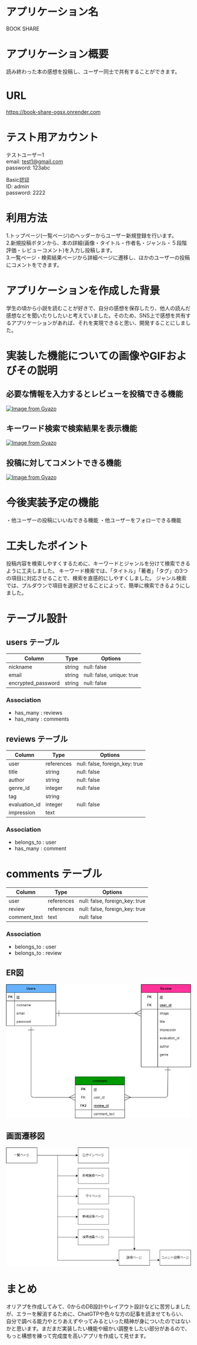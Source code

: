 # アプリケーション名

BOOK SHARE

# アプリケーション概要

読み終わった本の感想を投稿し、ユーザー同士で共有することができます。

# URL

https://book-share-ogsx.onrender.com

# テスト用アカウント

テストユーザー1 <br>
email: test1@gmail.com <br>
password: 123abc

Basic認証 <br>
ID: admin <br>
password: 2222

# 利用方法

1.トップページ(一覧ページ)のヘッダーからユーザー新規登録を行います。<br>
2.新規投稿ボタンから、本の詳細(画像・タイトル・作者名・ジャンル・５段階評価・レビューコメント)を入力し投稿します。<br>
3.一覧ページ・検索結果ページから詳細ページに遷移し、ほかのユーザーの投稿にコメントをできます。

# アプリケーションを作成した背景

学生の頃から小説を読むことが好きで、自分の感想を保存したり、他人の読んだ感想などを聞いたりしたいと考えていました。そのため、SNS上で感想を共有するアプリケーションがあれば、それを実現できると思い、開発することにしました。

# 実装した機能についての画像やGIFおよびその説明

## 必要な情報を入力するとレビューを投稿できる機能

[![Image from Gyazo](https://i.gyazo.com/3d9071b9c1403bc9867da8bba024f17a.gif)](https://gyazo.com/3d9071b9c1403bc9867da8bba024f17a)

## キーワード検索で検索結果を表示機能

[![Image from Gyazo](https://i.gyazo.com/f12133c40b0de3c14b8fb504a1913488.gif)](https://gyazo.com/f12133c40b0de3c14b8fb504a1913488)

## 投稿に対してコメントできる機能

[![Image from Gyazo](https://i.gyazo.com/108dbe4b9626106ee7a4af03c71b9a58.gif)](https://gyazo.com/108dbe4b9626106ee7a4af03c71b9a58)

# 今後実装予定の機能

・他ユーザーの投稿にいいねできる機能
・他ユーザーをフォローできる機能

# 工夫したポイント

投稿内容を検索しやすくするために、キーワードとジャンルを分けて検索できるように工夫しました。
キーワード検索では、「タイトル」「著者」「タグ」の3つの項目に対応させることで、検索を直感的にしやすくしました。
ジャンル検索では、プルダウンで項目を選択させることによって、簡単に検索できるようにしました。

# テーブル設計

## users テーブル

| Column             | Type   | Options     |
|--------------------|--------|-------------|
| nickname           | string | null: false |
| email              | string | null: false, unique: true |
| encrypted_password | string | null: false |

### Association

- has_many : reviews
- has_many : comments

## reviews テーブル

| Column             | Type       | Options     |
|--------------------|------------|-------------|
| user               | references | null: false, foreign_key: true |
| title              | string     | null: false |
| author             | string     | null: false |
| genre_id           | integer    | null: false |
| tag                | string     |             |
| evaluation_id      | integer    | null: false |
| impression         | text       |             |

### Association

- belongs_to : user
- has_many : comment

# comments テーブル

| Column             | Type       | Options     |
|--------------------|------------|-------------|
| user               | references | null: false, foreign_key: true |
| review             | references | null: false, foreign_key: true |
| comment_text       | text       | null: false |

### Association

- belongs_to : user
- belongs_to : review

## ER図

![ER図(BOOK_SHARE)](./app/assets/images/book_share.png)

## 画面遷移図

![画面遷移図(BOOK_SHARE)](./app/assets/images/flow.png)

# まとめ

オリアプを作成してみて、0からのDB設計やレイアウト設計などに苦労しましたが、エラーを解消するために、ChatGTPや色々な方の記事を読ませてもらい、自分で調べる能力やとりあえずやってみるといった精神が身についたのではないかと思います。まだまだ実装したい機能や細かい調整をしたい部分があるので、もっと構想を練って完成度を高いアプリを作成して見せます。